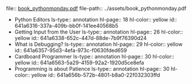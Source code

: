 file:: [book_pythonmonday.pdf](../assets/book_pythonmonday.pdf)
file-path:: ../assets/book_pythonmonday.pdf
- Python Editors
  ls-type:: annotation
  hl-page:: 18
  hl-color:: yellow
  id:: 641a6316-337a-409b-bb0f-141ee40568b5
- Getting Input from the User
  ls-type:: annotation
  hl-page:: 26
  hl-color:: yellow
  id:: 641a6338-652c-447d-88de-7b9f76390d24
- What is Debugging?
  ls-type:: annotation
  hl-page:: 29
  hl-color:: yellow
  id:: 641a6357-95d3-4efa-973c-f0630fded659
- Cardboard Programmer
  ls-type:: annotation
  hl-page:: 30
  hl-color:: yellow
  id:: 641a6563-5a29-4159-92a2-1920d5ce8efa
- Programming is about Patience
  ls-type:: annotation
  hl-page:: 30
  hl-color:: yellow
  id:: 641a656b-572b-4801-b8a0-22f032303ffd